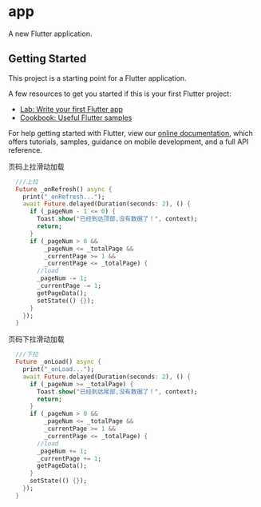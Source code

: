 # app

A new Flutter application.

## Getting Started

This project is a starting point for a Flutter application.

A few resources to get you started if this is your first Flutter project:

- [Lab: Write your first Flutter app](https://flutter.dev/docs/get-started/codelab)
- [Cookbook: Useful Flutter samples](https://flutter.dev/docs/cookbook)

For help getting started with Flutter, view our
[online documentation](https://flutter.dev/docs), which offers tutorials,
samples, guidance on mobile development, and a full API reference.

   页码上拉滑动加载
```dart
  ///上拉
  Future _onRefresh() async {
    print("_onRefresh...");
    await Future.delayed(Duration(seconds: 2), () {
      if (_pageNum - 1 <= 0) {
        Toast.show("已经到达顶部,没有数据了！", context);
        return;
      }
      if (_pageNum > 0 &&
          _pageNum <= _totalPage &&
          _currentPage >= 1 &&
          _currentPage <= _totalPage) {
        //load
        _pageNum -= 1;
        _currentPage -= 1;
        getPageData();
        setState(() {});
      }
    });
  }
```
  
  页码下拉滑动加载
```dart 
  ///下拉
  Future _onLoad() async {
    print("_onLoad...");
    await Future.delayed(Duration(seconds: 2), () {
      if (_pageNum >= _totalPage) {
        Toast.show("已经到达尾部,没有数据了！", context);
        return;
      }
      if (_pageNum > 0 &&
          _pageNum <= _totalPage &&
          _currentPage >= 1 &&
          _currentPage <= _totalPage) {
        //load
        _pageNum += 1;
        _currentPage += 1;
        getPageData();
      }
      setState(() {});
    });
  }
```